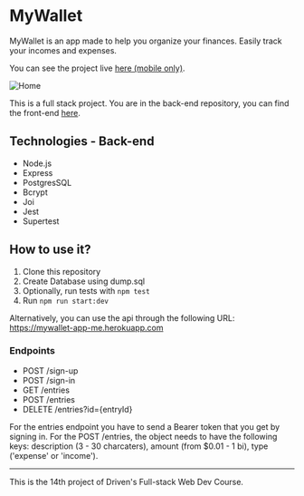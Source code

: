 # MyWallet

MyWallet is an app made to help you organize your finances. Easily track your incomes and expenses.

You can see the project live [here (mobile only)](https://mywallet-react-g9at3yr7a-giancarvalho.vercel.app/).

![Home](https://i.imgur.com/O64KgXW.png) 



This is a full stack project. You are in the back-end repository, you can find the front-end  [here](https://github.com/giancarvalho/mywallet-react). 


## Technologies - Back-end

- Node.js
- Express
- PostgresSQL
- Bcrypt
- Joi
- Jest
- Supertest


## How to use it?

1) Clone this repository
2) Create Database using dump.sql
3) Optionally, run tests with ```npm test``` 
4) Run ```npm run start:dev```

Alternatively, you can use the api through the following URL: https://mywallet-app-me.herokuapp.com

### Endpoints

- POST /sign-up
- POST /sign-in
- GET /entries
- POST /entries
- DELETE /entries?id={entryId}


For the entries endpoint you have to send a Bearer token that you get by signing in. For the POST /entries, the object needs to have the following keys: description (3 - 30 charcaters), amount (from $0.01 - 1 bi), type ('expense' or 'income'). 


---
 This is the 14th project of Driven's Full-stack Web Dev Course.
